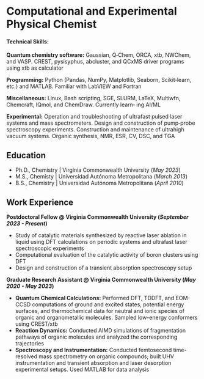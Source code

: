 # Computational and Experimental Physical Chemist

#### Technical Skills:
**Quantum chemistry software:** Gaussian, Q‑Chem, ORCA, xtb, NWChem, and VASP. CREST, pysisyphus, abcluster, and QCxMS
driver programs using xtb as calculator

**Programming:** Python (Pandas, NumPy, Matplotlib, Seaborn, Scikit‑learn, etc.) and MATLAB. Familiar with LabVIEW
and Fortran

**Miscellaneous:** Linux, Bash scripting, SGE, SLURM, LaTeX, Multiwfn, Chemcraft, IQmol, and ChemDraw. Currently learn‑
ing AI/ML

**Experimental:** Operation and troubleshooting of ultrafast pulsed laser systems and mass spectrometers. Design and
construction of pump‑probe spectroscopy experiments. Construction and maintenance of ultrahigh vacuum systems.
Organic synthesis, NMR, ESR, CV, DSC, and TGA

## Education
- Ph.D., Chemistry | Virginia Commonwealth University (_May 2023_)								       		
- M.S., Chemisty   | Universidad Autónoma Metropolitana (_March 2013_)	 			        		
- B.S., Chemistry  | Universidad Autónoma Metropolitana (_April 2010_)

## Work Experience
**Postdoctoral Fellow @ Virginia Commonwealth University (_September 2023 - Present_)**
- Study of catalytic materials synthesized by reactive laser ablation in liquid using DFT calculations
on periodic systems and ultrafast laser spectroscopic experiments
- Computational evaluation of the catalytic activity of boron clusters using DFT
- Design and construction of a transient absorption spectroscopy setup

**Graduate Research Assistant @ Virginia Commonwealth University (_May 2020 - May 2023_)** 
- **Quantum Chemical Calculations:**
Performed DFT, TDDFT, and EOM-CCSD computations of ground and excited states, potential energy surfaces, and thermochemical data for neutral and ionic species of organic and organometallic molecules. Sampled low-energy conformers using CREST/xtb
- **Reaction Dynamics:**
Conducted AIMD simulations of fragmentation pathways of organic molecules and analyzed the corresponding trajectories 
- **Spectroscopy and Instrumentation:**
Conducted femtosecond time-resolved mass spectrometry on organic compounds; built UHV instrumentation and transient absorption and laser desorption experimental setups. Used MATLAB for data analysis

<!--
## Projects
### Data-Driven EEG Band Discovery with Decision Trees
[Publication](https://www.mdpi.com/1424-8220/22/8/3048)

Developed objective strategy for discovering optimal EEG bands based on signal power spectra using **Python**. This data-driven approach led to better characterization of the underlying power spectrum by identifying bands that outperformed the more commonly used band boundaries by a factor of two. The proposed method provides a fully automated and flexible approach to capturing key signal components and possibly discovering new indices of brain activity.

![EEG Band Discovery](/assets/img/eeg_band_discovery.jpeg)

### Decoding Physical and Cognitive Impacts of Particulate Matter Concentrations at Ultra-Fine Scales
[Publication](https://www.mdpi.com/1424-8220/22/11/4240)

Used **Matlab** to train over 100 machine learning models which estimated particulate matter concentrations based on a suite of over 300 biometric variables. We found biometric variables can be used to accurately estimate particulate matter concentrations at ultra-fine spatial scales with high fidelity (r2 = 0.91) and that smaller particles are better estimated than larger ones. Inferring environmental conditions solely from biometric measurements allows us to disentangle key interactions between the environment and the body.

![Bike Study](/assets/img/bike_study.jpeg)

## Talks & Lectures
- Causality: The new science of an old question - GSP Seminar, Fall 2021
- Guest Lecture: Dimensionality Reduction - Big Data and Machine Learning for Scientific Discovery (PHYS 5336), Spring 2021
- Guest Lecture: Fourier and Wavelet Transforms - Scientific Computing (PHYS 5315), Fall 2020
- A Brief Introduction to Optimization - GSP Seminar, Fall 2019
- Weeks of Welcome Poster Competition - UTD, Fall 2019
- A Brief Introduction to Networks - GSP Seminar, Spring 2019

- [Data Science YouTube](https://www.youtube.com/channel/UCa9gErQ9AE5jT2DZLjXBIdA)
-->
